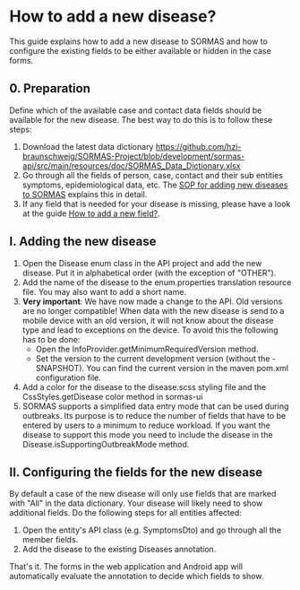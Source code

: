 # How to add a new disease?

This guide explains how to add a new disease to SORMAS and how to configure the existing fields to be either available or hidden in the case forms.

## 0. Preparation

Define which of the available case and contact data fields should be available for the new disease.
The best way to do this is to follow these steps:

1. Download the latest data dictionary https://github.com/hzi-braunschweig/SORMAS-Project/blob/development/sormas-api/src/main/resources/doc/SORMAS_Data_Dictionary.xlsx
2. Go through all the fields of person, case, contact and their sub entities symptoms, epidemiological data, etc.
   The [SOP for adding new diseases to SORMAS](SOP_DISEASES.md) explains this in detail.
3. If any field that is needed for your disease is missing, please have a look at the guide [How to add a new field?](GUIDE_ADD_NEW_FIELD.md).
   
## I. Adding the new disease

1. Open the Disease enum class in the API project and add the new disease. Put it in alphabetical order (with the exception of "OTHER").
2. Add the name of the disease to the enum.properties translation resource file. You may also want to add a short name.
3. **Very important**: We have now made a change to the API. Old versions are no longer compatible!
   When data with the new disease is send to a mobile device with an old version, it will not know about the disease type and lead to exceptions on the device.
   To avoid this the following has to be done:
   * Open the InfoProvider.getMinimumRequiredVersion method.
   * Set the version to the current development version (without the -SNAPSHOT). You can find the current version in the maven pom.xml configuration file.
4. Add a color for the disease to the disease.scss styling file and the CssStyles.getDisease color method in sormas-ui
5. SORMAS supports a simplified data entry mode that can be used during outbreaks.
   Its purpose is to reduce the number of fields that have to be entered by users to a minimum to reduce workload.
   If you want the disease to support this mode you need to include the disease in the Disease.isSupportingOutbreakMode method.

## II. Configuring the fields for the new disease

By default a case of the new disease will only use fields that are marked with "All" in the data dictionary.
Your disease will likely need to show additional fields. Do the following steps for all entities affected:

1. Open the entity's API class (e.g. SymptomsDto) and go through all the member fields.
2. Add the disease to the existing Diseases annotation.

That's it. The forms in the web application and Android app will automatically evaluate the annotation to decide which fields to show.
